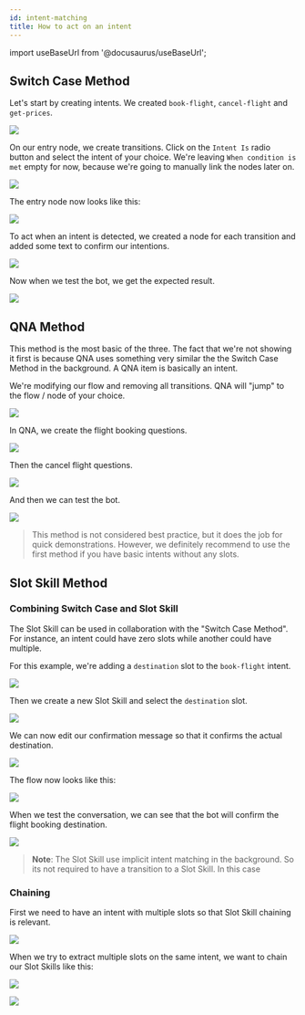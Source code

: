 ```yaml
---
id: intent-matching
title: How to act on an intent
---
```


import useBaseUrl from '@docusaurus/useBaseUrl';

## Switch Case Method

Let's start by creating intents. We created `book-flight`, `cancel-flight` and `get-prices`.

![](assets/intent-matching-switch-intents.png)

On our entry node, we create transitions. Click on the `Intent Is` radio button and select the intent of your choice.
We're leaving `When condition is met` empty for now, because we're going to manually link the nodes later on.

![](assets/intent-matching-transition.png)

The entry node now looks like this:

![](assets/intent-matching-node.png)

To act when an intent is detected, we created a node for each transition and added some text to confirm our intentions.

![](assets/intent-matching-switch-case.png)

Now when we test the bot, we get the expected result.

![](assets/intent-matching-switch-conversation.png)

## QNA Method

This method is the most basic of the three. The fact that we're not showing it first is because QNA uses something very similar the the Switch Case Method in the background. A QNA item is basically an intent.

We're modifying our flow and removing all transitions. QNA will "jump" to the flow / node of your choice.

![](assets/intent-matching-qna-flow.png)

In QNA, we create the flight booking questions.

![](assets/intent-matching-qna-new.png)

Then the cancel flight questions.

![](assets/intent-matching-qna-cancel.png)

And then we can test the bot.

![](assets/intent-matching-qna-conversation.png)

> This method is not considered best practice, but it does the job for quick demonstrations. However, we definitely recommend to use the first method if you have basic intents without any slots.

## Slot Skill Method

### Combining Switch Case and Slot Skill

The Slot Skill can be used in collaboration with the "Switch Case Method". For instance, an intent could have zero slots while another could have multiple.

For this example, we're adding a `destination` slot to the `book-flight` intent.

![](assets/intent-matching-slot-intents.png)

Then we create a new Slot Skill and select the `destination` slot.

![](assets/intent-matching-slot-skill.png)

We can now edit our confirmation message so that it confirms the actual destination.

![](assets/intent-matching-slot-text.png)

The flow now looks like this:

![](assets/intent-matching-slot-flow.png)

When we test the conversation, we can see that the bot will confirm the flight booking destination.

![](assets/intent-matching-slot-conversation.png)

> **Note**: The Slot Skill use implicit intent matching in the background. So its not required to have a transition to a Slot Skill. In this case

### Chaining

First we need to have an intent with multiple slots so that Slot Skill chaining is relevant.

![](assets/intent-matching-slot-chain-intents.png)

When we try to extract multiple slots on the same intent, we want to chain our Slot Skills like this:

![](assets/intent-matching-slot-chain-flow.png)

![](assets/intent-matching-slot-chain-conversation.png)
